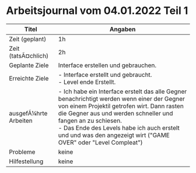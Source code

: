 # Arbeitsjournal vom 04.01.2022 Teil 1

|Titel |Angaben  |
| --- | --- |
|Zeit (geplant)|1h|
|Zeit (tatsÃ¤chlich)| 2h |
|Geplante Ziele| Interface erstellen und gebrauchen. |
|Erreichte Ziele| - Interface erstellt und gebraucht.<br> - Level ende Erstellt. |
|ausgefÃ¼hrte Arbeiten| - Ich habe ein Interface erstelt das alle Gegner benachrichtigt werden wenn einer der Gegner von einem Projektil getrofen wirt. Dann rasten die Gegner aus und werden schneller und fangen an zu schiesen.<br> - Das Ende des Levels habe ich auch erstelt und und was den angezeigt wirt ("GAME OVER" oder "Level Compleat") |
|Probleme| keine |
|Hilfestellung| keine |
